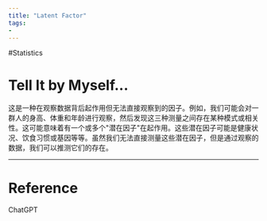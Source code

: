 ```yaml
---
title: "Latent Factor"
tags:
- 
---
```


#Statistics 

# Tell It by Myself...

这是一种在观察数据背后起作用但无法直接观察到的因子。例如，我们可能会对一群人的身高、体重和年龄进行观察，然后发现这三种测量之间存在某种模式或相关性。这可能意味着有一个或多个"潜在因子"在起作用。这些潜在因子可能是健康状况、饮食习惯或基因等等。虽然我们无法直接测量这些潜在因子，但是通过观察的数据，我们可以推测它们的存在。

---



# Reference 

ChatGPT